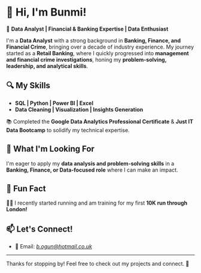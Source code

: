 
<!--
**Bunmi-Oni/Bunmi-Oni** is a ✨ _special_ ✨ repository because its `README.md` (this file) appears on your GitHub profile.

Here are some ideas to get you started:

- 🔭 I’m currently working on ...
- 🌱 I’m currently learning ...
- 👯 I’m looking to collaborate on ...
- 🤔 I’m looking for help with ...
- 💬 Ask me about ...
- 📫 How to reach me: ...
- 😄 Pronouns: ...
- ⚡ Fun fact: ...
-->

# 👋 Hi, I'm Bunmi!  

🎯 **Data Analyst | Financial & Banking Expertise | Data Enthusiast**  

I'm a **Data Analyst** with a strong background in **Banking, Finance, and Financial Crime**, bringing over a decade of industry experience. My journey started as a **Retail Banking**, where I quickly progressed into **management and financial crime investigations**, honing my **problem-solving, leadership, and analytical skills**.  

## 🔍 My Skills  
- **SQL | Python | Power BI | Excel**  
- **Data Cleaning | Visualization | Insights Generation**  

📚 Completed the **Google Data Analytics Professional Certificate** & **Just IT Data Bootcamp** to solidify my technical expertise.  

## 🚀 What I'm Looking For  
I'm eager to apply my **data analysis and problem-solving skills** in a **Banking, Finance, or Data-focused role** where I can make an impact.  

## 📌 Fun Fact  
🏃‍♂️ I recently started running and am training for my first **10K run through London!**  

## 📫 Let's Connect!  
<!-- 🔗 [LinkedIn Profile](#) *(Insert your LinkedIn link here)*  -->
- 📧 Email: *b.ogun@hotmail.co.uk*  

---

Thanks for stopping by! Feel free to check out my projects and connect. 🚀  

